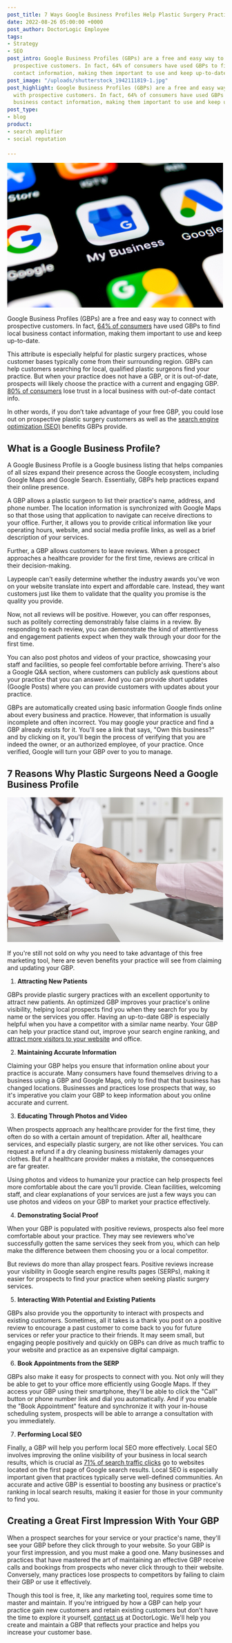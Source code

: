 ```yaml
---
post_title: 7 Ways Google Business Profiles Help Plastic Surgery Practices Grow
date: 2022-08-26 05:00:00 +0000
post_author: DoctorLogic Employee
tags:
- Strategy
- SEO
post_intro: Google Business Profiles (GBPs) are a free and easy way to connect with
  prospective customers. In fact, 64% of consumers have used GBPs to find local business
  contact information, making them important to use and keep up-to-date.
post_image: "/uploads/shutterstock_1942111819-1.jpg"
post_highlight: Google Business Profiles (GBPs) are a free and easy way to connect
  with prospective customers. In fact, 64% of consumers have used GBPs to find local
  business contact information, making them important to use and keep up-to-date.
post_type:
- blog
product:
- search amplifier
- social reputation

---
```

![](/uploads/shutterstock_1192398814.jpg)

Google Business Profiles (GBPs) are a free and easy way to connect with prospective customers. In fact, [64% of consumers](https://www.brightlocal.com/research/google-my-business-insights-study/) have used GBPs to find local business contact information, making them important to use and keep up-to-date.

This attribute is especially helpful for plastic surgery practices, whose customer bases typically come from their surrounding region. GBPs can help customers searching for local, qualified plastic surgeons find your practice. But when your practice does not have a GBP, or it is out-of-date, prospects will likely choose the practice with a current and engaging GBP. [80% of consumers](https://smallbiztrends.com/2018/04/2018-local-citations-trust-report.html) lose trust in a local business with out-of-date contact info.

In other words, if you don’t take advantage of your free GBP, you could lose out on prospective plastic surgery customers as well as the [search engine optimization (SEO)](https://doctorlogic.com/blog/seo-plastic-surgeons.html) benefits GBPs provide.

## **What is a Google Business Profile?**

A Google Business Profile is a Google business listing that helps companies of all sizes expand their presence across the Google ecosystem, including Google Maps and Google Search. Essentially, GBPs help practices expand their online presence.

A GBP allows a plastic surgeon to list their practice's name, address, and phone number. The location information is synchronized with Google Maps so that those using that application to navigate can receive directions to your office. Further, it allows you to provide critical information like your operating hours, website, and social media profile links, as well as a brief description of your services.

Further, a GBP allows customers to leave reviews. When a prospect approaches a healthcare provider for the first time, reviews are critical in their decision-making.

Laypeople can't easily determine whether the industry awards you've won on your website translate into expert and affordable care. Instead, they want customers just like them to validate that the quality you promise is the quality you provide.

Now, not all reviews will be positive. However, you can offer responses, such as politely correcting demonstrably false claims in a review. By responding to each review, you can demonstrate the kind of attentiveness and engagement patients expect when they walk through your door for the first time.

You can also post photos and videos of your practice, showcasing your staff and facilities, so people feel comfortable before arriving. There's also a Google Q&A section, where customers can publicly ask questions about your practice that you can answer. And you can provide short updates (Google Posts) where you can provide customers with updates about your practice.

GBPs are automatically created using basic information Google finds online about every business and practice. However, that information is usually incomplete and often incorrect. You may google your practice and find a GBP already exists for it. You'll see a link that says, "Own this business?" and by clicking on it, you'll begin the process of verifying that you are indeed the owner, or an authorized employee, of your practice. Once verified, Google will turn your GBP over to you to manage.

## **7 Reasons Why Plastic Surgeons Need a Google Business Profile**

![](/uploads/shutterstock_474699898-1.jpg)

If you're still not sold on why you need to take advantage of this free marketing tool, here are seven benefits your practice will see from claiming and updating your GBP.

1. **Attracting New Patients**

GBPs provide plastic surgery practices with an excellent opportunity to attract new patients. An optimized GBP improves your practice's online visibility, helping local prospects find you when they search for you by name or the services you offer. Having an up-to-date GBP is especially helpful when you have a competitor with a similar name nearby. Your GBP can help your practice stand out, improve your search engine ranking, and [attract more visitors to your website](https://doctorlogic.com/blog/7-lead-generation-tactics-for-plastic-surgeons) and office.

2. **Maintaining Accurate Information**

Claiming your GBP helps you ensure that information online about your practice is accurate. Many consumers have found themselves driving to a business using a GBP and Google Maps, only to find that that business has changed locations. Businesses and practices lose prospects that way, so it's imperative you claim your GBP to keep information about you online accurate and current.

3. **Educating Through Photos and Video**

When prospects approach any healthcare provider for the first time, they often do so with a certain amount of trepidation. After all, healthcare services, and especially plastic surgery, are not like other services. You can request a refund if a dry cleaning business mistakenly damages your clothes. But if a healthcare provider makes a mistake, the consequences are far greater.

Using photos and videos to humanize your practice can help prospects feel more comfortable about the care you'll provide. Clean facilities, welcoming staff, and clear explanations of your services are just a few ways you can use photos and videos on your GBP to market your practice effectively.

4. **Demonstrating Social Proof**

When your GBP is populated with positive reviews, prospects also feel more comfortable about your practice. They may see reviewers who've successfully gotten the same services they seek from you, which can help make the difference between them choosing you or a local competitor.

But reviews do more than allay prospect fears. Positive reviews increase your visibility in Google search engine results pages (SERPs), making it easier for prospects to find your practice when seeking plastic surgery services.

5. **Interacting With Potential and Existing Patients**

GBPs also provide you the opportunity to interact with prospects and existing customers. Sometimes, all it takes is a thank you post on a positive review to encourage a past customer to come back to you for future services or refer your practice to their friends. It may seem small, but engaging people positively and quickly on GBPs can drive as much traffic to your website and practice as an expensive digital campaign.

6. **Book Appointments from the SERP**

GBPs also make it easy for prospects to connect with you. Not only will they be able to get to your office more efficiently using Google Maps. If they access your GBP using their smartphone, they'll be able to click the "Call" button or phone number link and dial you automatically. And if you enable the "Book Appointment" feature and synchronize it with your in-house scheduling system, prospects will be able to arrange a consultation with you immediately.

7. **Performing Local SEO**

Finally, a GBP will help you perform local SEO more effectively. Local SEO involves improving the online visibility of your business in local search results, which is crucial as [71% of search traffic clicks](https://www.forbes.com/sites/forbesagencycouncil/2017/10/30/the-value-of-search-results-rankings/?sh=677f80d344d3) go to websites located on the first page of Google search results. Local SEO is especially important given that practices typically serve well-defined communities. An accurate and active GBP is essential to boosting any business or practice's ranking in local search results, making it easier for those in your community to find you.

## **Creating a Great First Impression With Your GBP**

When a prospect searches for your service or your practice's name, they'll see your GBP before they click through to your website. So your GBP is your first impression, and you must make a good one. Many businesses and practices that have mastered the art of maintaining an effective GBP receive calls and bookings from prospects who never click through to their website. Conversely, many practices lose prospects to competitors by failing to claim their GBP or use it effectively.

Though this tool is free, it, like any marketing tool, requires some time to master and maintain. If you're intrigued by how a GBP can help your practice gain new customers and retain existing customers but don't have the time to explore it yourself, [contact us](https://doctorlogic.com/contact-us) at DoctorLogic. We'll help you create and maintain a GBP that reflects your practice and helps you increase your customer base.